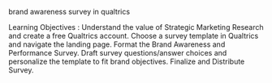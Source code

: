 brand awareness survey in qualtrics

Learning Objectives :
Understand the value of Strategic Marketing Research and create a free Qualtrics account.
Choose a survey template in Qualtrics and navigate the landing page.
Format the Brand Awareness and Performance Survey.
Draft survey questions/answer choices and personalize the template to fit brand objectives.
Finalize and Distribute Survey.
